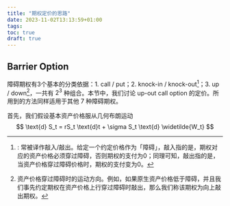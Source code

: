 ```yaml
---
title: "期权定价的思路"
date: 2023-11-02T13:13:59+01:00
tags:
toc: true
draft: true
---
```




## Barrier Option

障碍期权有3个基本的分类依据：1.  call / put；2. knock-in / knock-out[^knock]；3. up / down[^direc]，一共有 $2^3$ 种组合。本节中，我们讨论 up-out call option 的定价。所用到的方法同样适用于其他 7 种障碍期权。

首先，我们假设基本资产价格服从几何布朗运动
$$
\text{d} S_t = rS_t \text{d}t + \sigma S_t \text{d}  \widetilde{W_t}
$$


[^knock]: : 常被译作敲入/敲出。给定一个约定价格作为「障碍」，敲入指的是，期权对应的资产价格必须穿过障碍，否则期权的支付为0；同理可知，敲出指的是，当资产价格穿过障碍价格时，期权的支付变为0。

[^direc]: 资产价格穿过障碍时的运动方向。例如，如果原生资产价格低于障碍，并且我们事先约定期权在资产价格上行穿过障碍时敲出，那么我们称该期权为向上敲出期权。